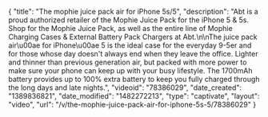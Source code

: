 {
    "title": "The mophie juice pack air for iPhone 5s\/5",
    "description": "Abt is a proud authorized retailer of the Mophie Juice Pack  for the iPhone 5 & 5s. Shop for the Mophie Juice Pack, as well as the entire line of Mophie Charging Cases & External Battery Pack Chargers at Abt.\n\nThe juice pack air\u00ae for iPhone\u00ae 5 is the ideal case for the everyday 9-5er and for those whose day doesn't always end when they leave the office. Lighter and thinner than previous generation air, but packed with more power to make sure your phone can keep up with your busy lifestyle. The 1700mAh battery provides up to 100% extra battery to keep you fully charged through the long days and late nights.",
    "videoid": "78386029",
    "date_created": "1389836821",
    "date_modified": "1482272213",
    "type": "captivate",
    "layout": "video",
    "url": "\/v\/the-mophie-juice-pack-air-for-iphone-5s-5\/78386029"
}